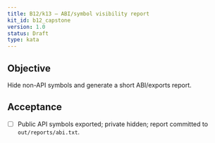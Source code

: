 ```yaml
---
title: B12/k13 — ABI/symbol visibility report
kit_id: b12_capstone
version: 1.0
status: Draft
type: kata
---
```

## Objective
Hide non-API symbols and generate a short ABI/exports report.
## Acceptance
- [ ] Public API symbols exported; private hidden; report committed to `out/reports/abi.txt`.
